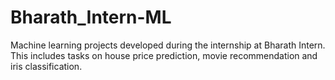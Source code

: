 # Bharath_Intern-ML
Machine learning projects developed during the internship at Bharath Intern. This includes tasks on house price prediction, movie recommendation and iris classification.
